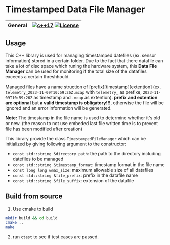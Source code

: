 # Timestamped Data File Manager

|  General  | [![c++17](https://img.shields.io/badge/standard-C++17-blue.svg?style=flat&logo=c%2B%2B)](https://isocpp.org) [![License](https://img.shields.io/badge/License-BSD_3--Clause-orange.svg)](./LICENSE) |
| :-------: | :----------------------------------------------------------: |

## Usage
This C++ library is used for managing timestamped datefiles (ex. sensor information) stored in a certain folder. Due to the fact that there datafile can take a lot of disc space which runing the hardware system, this **Data File Manager** can be used for monitoring if the total size of the datafiles exceeds a certain threshhould.

Managed files have a name struction of [prefix][timestamp][extention] (ex. `telemetry_2023-11-09T10:59:26Z.mcap` with `telemetry_` as prefixe, `2023-11-09T10:59:26Z` as timestamp and `.mcap` as extention). **prefix and extention are optional** but **a valid timestamp is obligatory!!!**, otherwise the file will be ignored and an error information will be generated.

**Note:** The timestamp in the file name is used to determine whether it's old or new. (the reason to not use embeded last file written time is to prevent file has been modified after creation)

This library provide the class `TimestampedFileManager` which can be initialized by giving following argument to the constructor:
- `const std::string &directory_path`: the path to the directory including datefiles to be managed
- `const std::string &timestamp_format`: timestamp format in the file name
- `const long long &max_size`: maximum allowable size of all datafiles
- `const std::string &file_prefix`: prefix in the datafile name
- `const std::string &file_suffix`: extension of the datafile

## Build from source
1. Use cmake to build
```bash
mkdir build && cd build
cmake ..
make
```
2. run `ctest` to see if test cases are passed.

